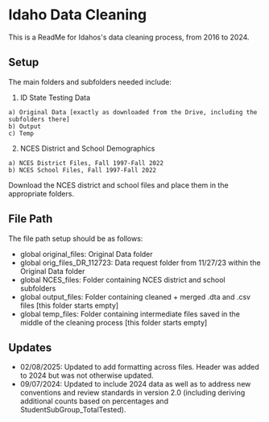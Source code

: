 
# Idaho Data Cleaning

This is a ReadMe for Idahos's data cleaning process, from 2016 to 2024.

## Setup

The main folders and subfolders needed include:

  1) ID State Testing Data 

    a) Original Data [exactly as downloaded from the Drive, including the subfolders there]
    b) Output
    c) Temp

  2) NCES District and School Demographics

    a) NCES District Files, Fall 1997-Fall 2022  
    b) NCES School Files, Fall 1997-Fall 2022

Download the NCES district and school files and place them in the appropriate folders.

## File Path

The file path setup should be as follows: 

- global original_files: Original Data folder
- global orig_files_DR_112723: Data request folder from 11/27/23 within the Original Data folder
- global NCES_files: Folder containing NCES district and school subfolders
- global output_files: Folder containing cleaned + merged .dta and .csv files [this folder starts empty]
- global temp_files: Folder containing intermediate files saved in the middle of the cleaning process [this folder starts empty]

## Updates
- 02/08/2025: Updated to add formatting across files. Header was added to 2024 but was not otherwise updated.
- 09/07/2024: Updated to include 2024 data as well as to address new conventions and review standards in version 2.0 (including deriving additional counts based on percentages and StudentSubGroup_TotalTested).
